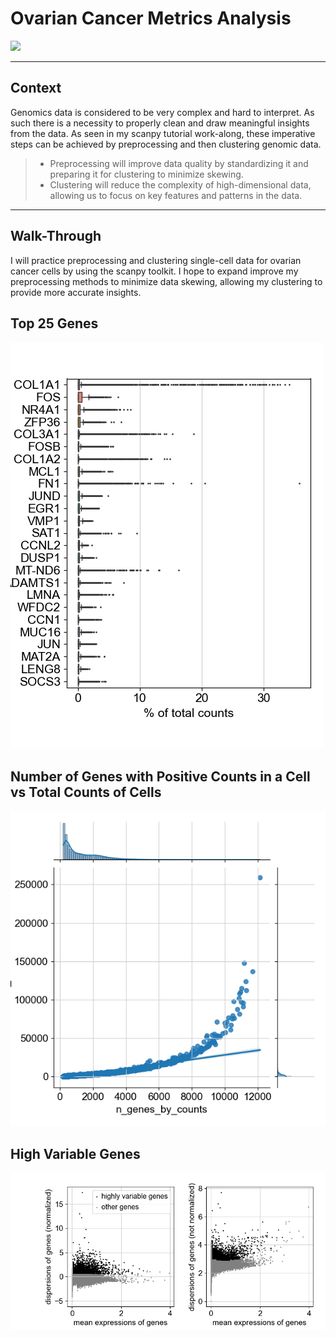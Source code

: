 # Ovarian Cancer Metrics Analysis
<img src="https://img.shields.io/badge/language-Python-blue.svg" style="zoom:100%;" />
<hr>

## Context
Genomics data is considered to be very complex and hard to interpret. As such there is a necessity to properly clean and draw meaningful insights from the data. 
As seen in my scanpy tutorial work-along, these imperative steps can be achieved by preprocessing and then clustering genomic data.

> - Preprocessing will improve data quality by standardizing it and preparing it for clustering to minimize skewing.
> - Clustering will reduce the complexity of high-dimensional data, allowing us to focus on key features and patterns in the data.
>

<hr>

## Walk-Through
I will practice preprocessing and clustering single-cell data for ovarian cancer cells by using the scanpy toolkit. 
I hope to expand improve my preprocessing methods to minimize data skewing, allowing my clustering to provide more accurate insights.

## Top 25 Genes
![img.png](img.png)

## Number of Genes with Positive Counts in a Cell vs Total Counts of Cells
![img_1.png](img_1.png)

## High Variable Genes
![img_3.png](img_3.png)